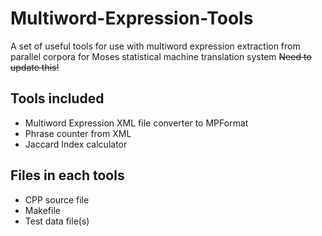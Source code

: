 # Multiword-Expression-Tools
A set of useful tools for use with multiword expression extraction from parallel corpora for Moses statistical machine translation system
~~Need to update this!~~

## Tools included
* Multiword Expression XML file converter to MPFormat
* Phrase counter from XML
* Jaccard Index calculator

## Files in each tools
* CPP source file
* Makefile
* Test data file(s)